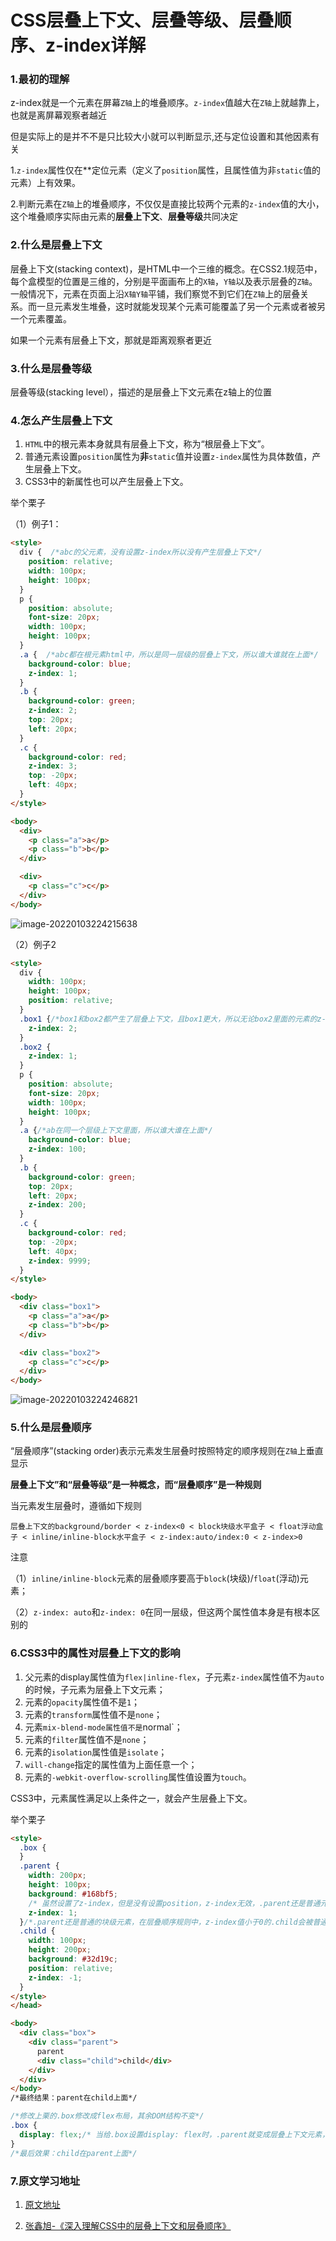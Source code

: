 # CSS层叠上下文、层叠等级、层叠顺序、z-index详解

### 1.最初的理解

z-index就是一个元素在屏幕`Z轴`上的堆叠顺序。`z-index`值越大在`Z轴`上就越靠上，也就是离屏幕观察者越近

但是实际上的是并不不是只比较大小就可以判断显示,还与定位设置和其他因素有关

1.`z-index`属性仅在**定位元素（定义了`position`属性，且属性值为非`static`值的元素）上有效果。

2.判断元素在`Z轴`上的堆叠顺序，不仅仅是直接比较两个元素的`z-index`值的大小，这个堆叠顺序实际由元素的**层叠上下文**、**层叠等级**共同决定

### 2.什么是层叠上下文

层叠上下文(stacking context)，是HTML中一个三维的概念。在CSS2.1规范中，每个盒模型的位置是三维的，分别是平面画布上的`X轴`，`Y轴`以及表示层叠的`Z轴`。一般情况下，元素在页面上沿`X轴Y轴`平铺，我们察觉不到它们在`Z轴`上的层叠关系。而一旦元素发生堆叠，这时就能发现某个元素可能覆盖了另一个元素或者被另一个元素覆盖。

如果一个元素有层叠上下文，那就是距离观察者更近

### 3.什么是层叠等级

层叠等级(stacking level），描述的是层叠上下文元素在z轴上的位置

### 4.怎么产生层叠上下文

1. `HTML`中的根元素本身就具有层叠上下文，称为“根层叠上下文”。
2. 普通元素设置`position`属性为**非**`static`值并设置`z-index`属性为具体数值，产生层叠上下文。
3. CSS3中的新属性也可以产生层叠上下文。

举个栗子

（1）例子1：

```html
<style>
  div {  /*abc的父元素，没有设置z-index所以没有产生层叠上下文*/
    position: relative;  
    width: 100px;  
    height: 100px;  
  }  
  p {  
    position: absolute;  
    font-size: 20px;  
    width: 100px;  
    height: 100px;  
  }  
  .a {  /*abc都在根元素html中，所以是同一层级的层叠上下文，所以谁大谁就在上面*/
    background-color: blue;  
    z-index: 1;  
  }  
  .b {  
    background-color: green;  
    z-index: 2;  
    top: 20px;  
    left: 20px;  
  }  
  .c {  
    background-color: red;  
    z-index: 3;  
    top: -20px;  
    left: 40px;  
  }
</style>

<body>  
  <div>  
    <p class="a">a</p>  
    <p class="b">b</p>  
  </div> 

  <div>  
    <p class="c">c</p>  
  </div>  
</body> 
```

![image-20220103224215638](images/image-20220103224215638.png)

（2）例子2

```html
<style>
  div {
    width: 100px;
    height: 100px;
    position: relative;
  }
  .box1 {/*box1和box2都产生了层叠上下文，且box1更大，所以无论box2里面的元素的z-index多大，都不会在box1上面*/
    z-index: 2;
  }
  .box2 {
    z-index: 1;
  }
  p {
    position: absolute;
    font-size: 20px;
    width: 100px;
    height: 100px;
  }
  .a {/*ab在同一个层级上下文里面，所以谁大谁在上面*/
    background-color: blue;
    z-index: 100;
  }
  .b {
    background-color: green;
    top: 20px;
    left: 20px;
    z-index: 200;
  }
  .c {
    background-color: red;
    top: -20px;
    left: 40px;
    z-index: 9999;
  }
</style>

<body>
  <div class="box1">
    <p class="a">a</p>
    <p class="b">b</p>
  </div>

  <div class="box2">
    <p class="c">c</p>
  </div>
</body>
```

![image-20220103224246821](images/image-20220103224246821.png)

### 5.什么是层叠顺序

“层叠顺序”(stacking order)表示元素发生层叠时按照特定的顺序规则在`Z轴`上垂直显示

**层叠上下文”和“层叠等级”是一种概念，而“层叠顺序”是一种规则**

当元素发生层叠时，遵循如下规则

```
层叠上下文的background/border < z-index<0 < block块级水平盒子 < float浮动盒子 < inline/inline-block水平盒子 < z-index:auto/index:0 < z-index>0
```

注意

（1）`inline/inline-block`元素的层叠顺序要高于`block`(块级)/`float`(浮动)元素；

（2）`z-index: auto`和`z-index: 0`在同一层级，但这两个属性值本身是有根本区别的

### 6.CSS3中的属性对层叠上下文的影响

1. 父元素的display属性值为`flex|inline-flex`，子元素`z-index`属性值不为`auto`的时候，子元素为层叠上下文元素；
2. 元素的`opacity`属性值不是`1`；
3. 元素的`transform`属性值不是`none`；
4. 元素`mix-blend-mode属性值不是`normal`；
5. 元素的`filter`属性值不是`none`；
6. 元素的`isolation`属性值是`isolate`；
7. `will-change`指定的属性值为上面任意一个；
8. 元素的`-webkit-overflow-scrolling`属性值设置为`touch`。

CSS3中，元素属性满足以上条件之一，就会产生层叠上下文。

举个栗子

```html
<style>
  .box {
  }
  .parent {
    width: 200px;
    height: 100px;
    background: #168bf5;
    /* 虽然设置了z-index，但是没有设置position，z-index无效，.parent还是普通元素，没有产生层叠上下文 */
    z-index: 1;
  }/*.parent还是普通的块级元素，在层叠顺序规则中，z-index值小于0的.child会被普通的block块级元素.parent覆盖*/
  .child {
    width: 100px;
    height: 200px;
    background: #32d19c;
    position: relative;
    z-index: -1;
  }
</style>
</head>

<body>
  <div class="box">
    <div class="parent">
      parent
      <div class="child">child</div>
    </div>
  </div>
</body>
/*最终结果：parent在child上面*/
```

```css
/*修改上栗的.box修改成flex布局，其余DOM结构不变*/
.box {
  display: flex;/* 当给.box设置display: flex时，.parent就变成层叠上下文元素，根据层叠顺序规则，层叠上下文元素的background/border的层叠等级小于z-index值小于0的元素的层叠等级，所以z-index值为-1的.child在.parent上面。*/
}
/*最后效果：child在parent上面*/
```

### 7.原文学习地址

1. [原文地址](https://juejin.cn/post/6844903667175260174)

2. [张鑫旭-《深入理解CSS中的层叠上下文和层叠顺序》](https://www.zhangxinxu.com/wordpress/2016/01/understand-css-stacking-context-order-z-index/)